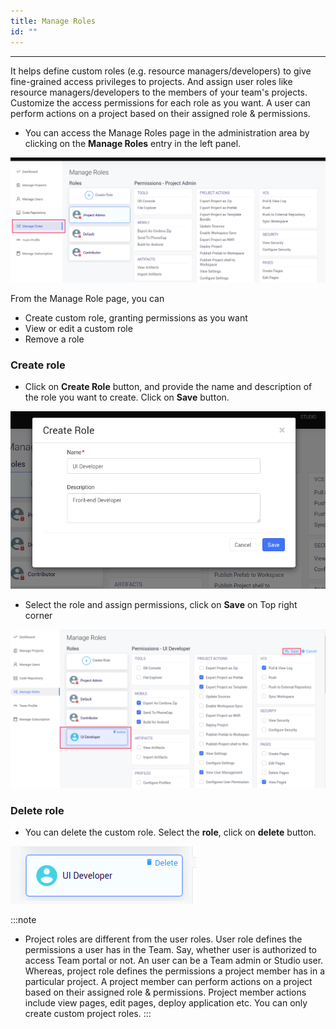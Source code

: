 ```yaml
---
title: Manage Roles
id: ""
---
```

---

It helps define custom roles (e.g. resource managers/developers) to give fine-grained access privileges to projects. And assign user roles like resource managers/developers to the members of your team's projects. Customize the access permissions for each role as you want. A user can perform actions on a project based on their assigned role & permissions.


-  You can access the Manage Roles page in the administration area by clicking on the **Manage Roles** entry in the left panel.

![Manage Roles](/learn/assets/TeamManageRoles.png)

From the Manage Role page, you can

-  Create custom role, granting permissions as you want  
-  View or edit a custom role  
-  Remove a role   

### Create role

-  Click on **Create Role** button, and provide the name and description of the role you want to create. Click on **Save** button.   

![Create Role](/learn/assets/TeamCreateRole.png)


-  Select the role and assign permissions, click on **Save** on Top right corner

![Edit Role Permissions](/learn/assets/TeamEditRolePermissions.png)


### Delete role

-  You can delete the custom role. Select the **role**, click on **delete** button.

![Edit Role Permissions](/learn/assets/TeamManageRoleDelete.png)


:::note
- Project roles are different from the user roles. User role defines the permissions a user has in the Team. Say, whether user is authorized to access Team portal or not. An user can be a Team admin or Studio user. Whereas, project role defines the permissions a project member has in a particular project. A project member can perform actions on a project based on their assigned role & permissions. Project member actions include view pages, edit pages, deploy application etc. You can only create custom project roles.
:::

